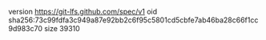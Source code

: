 version https://git-lfs.github.com/spec/v1
oid sha256:73c99fdfa3c949a87e92bb2c6f95c5801cd5cbfe7ab46ba28c66f1cc9d983c70
size 39310
